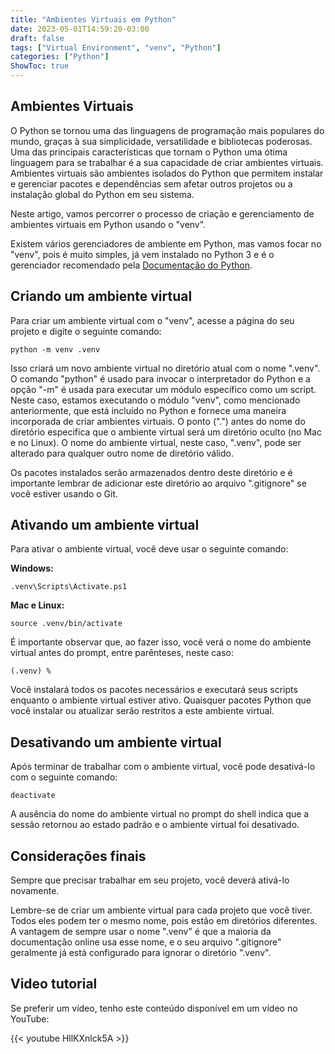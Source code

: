 ```yaml
---
title: "Ambientes Virtuais em Python"
date: 2023-05-01T14:59:20-03:00
draft: false
tags: ["Virtual Environment", "venv", "Python"]
categories: ["Python"]
ShowToc: true
---
```


## Ambientes Virtuais

O Python se tornou uma das linguagens de programação mais populares do mundo, graças à sua simplicidade, versatilidade e bibliotecas poderosas. Uma das principais características que tornam o Python uma ótima linguagem para se trabalhar é a sua capacidade de criar ambientes virtuais. Ambientes virtuais são ambientes isolados do Python que permitem instalar e gerenciar pacotes e dependências sem afetar outros projetos ou a instalação global do Python em seu sistema.

Neste artigo, vamos percorrer o processo de criação e gerenciamento de ambientes virtuais em Python usando o "venv".

Existem vários gerenciadores de ambiente em Python, mas vamos focar no "venv", pois é muito simples, já vem instalado no Python 3 e é o gerenciador recomendado pela  [Documentação do Python](https://docs.python.org/3/library/venv.html).

## Criando um ambiente virtual

Para criar um ambiente virtual com o "venv", acesse a página do seu projeto e digite o seguinte comando:

```console
python -m venv .venv
```
Isso criará um novo ambiente virtual no diretório atual com o nome ".venv". O comando "python" é usado para invocar o interpretador do Python e a opção "-m" é usada para executar um módulo específico como um script. Neste caso, estamos executando o módulo "venv", como mencionado anteriormente, que está incluído no Python e fornece uma maneira incorporada de criar ambientes virtuais. O ponto (".") antes do nome do diretório especifica que o ambiente virtual será um diretório oculto (no Mac e no Linux). O nome do ambiente virtual, neste caso, ".venv", pode ser alterado para qualquer outro nome de diretório válido.

Os pacotes instalados serão armazenados dentro deste diretório e é importante lembrar de adicionar este diretório ao arquivo ".gitignore" se você estiver usando o Git.

## Ativando um ambiente virtual

Para ativar o ambiente virtual, você deve usar o seguinte comando:

**Windows:**
```console
.venv\Scripts\Activate.ps1
```
**Mac e Linux:**
```console
source .venv/bin/activate
```
É importante observar que, ao fazer isso, você verá o nome do ambiente virtual antes do prompt, entre parênteses, neste caso:

```console
(.venv) %
```
Você instalará todos os pacotes necessários e executará seus scripts enquanto o ambiente virtual estiver ativo. Quaisquer pacotes Python que você instalar ou atualizar serão restritos a este ambiente virtual.

## Desativando um ambiente virtual
Após terminar de trabalhar com o ambiente virtual, você pode desativá-lo com o seguinte comando:

```console
deactivate
```

A ausência do nome do ambiente virtual no prompt do shell indica que a sessão retornou ao estado padrão e o ambiente virtual foi desativado.

## Considerações finais
Sempre que precisar trabalhar em seu projeto, você deverá ativá-lo novamente.

Lembre-se de criar um ambiente virtual para cada projeto que você tiver. Todos eles podem ter o mesmo nome, pois estão em diretórios diferentes. A vantagem de sempre usar o nome ".venv" é que a maioria da documentação online usa esse nome, e o seu arquivo ".gitignore" geralmente já está configurado para ignorar o diretório ".venv".

## Video tutorial

Se preferir um vídeo, tenho este conteúdo disponível em um vídeo no YouTube:

{{< youtube HllKXnlck5A >}}



